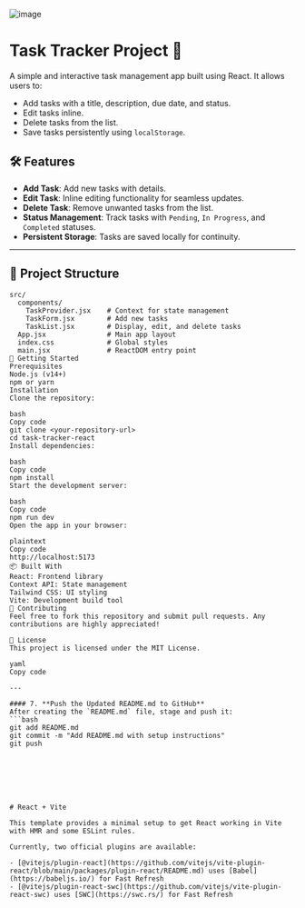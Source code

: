 ![image](https://github.com/user-attachments/assets/d5fdd1b5-cd50-4b1a-b8f3-3be02c3591d9)

# Task Tracker Project 🚀

A simple and interactive task management app built using React. It allows users to:
- Add tasks with a title, description, due date, and status.
- Edit tasks inline.
- Delete tasks from the list.
- Save tasks persistently using `localStorage`.

## 🛠 Features
- **Add Task**: Add new tasks with details.
- **Edit Task**: Inline editing functionality for seamless updates.
- **Delete Task**: Remove unwanted tasks from the list.
- **Status Management**: Track tasks with `Pending`, `In Progress`, and `Completed` statuses.
- **Persistent Storage**: Tasks are saved locally for continuity.

---

## 📂 Project Structure

```plaintext
src/
  components/
    TaskProvider.jsx    # Context for state management
    TaskForm.jsx        # Add new tasks
    TaskList.jsx        # Display, edit, and delete tasks
  App.jsx               # Main app layout
  index.css             # Global styles
  main.jsx              # ReactDOM entry point
🚀 Getting Started
Prerequisites
Node.js (v14+)
npm or yarn
Installation
Clone the repository:

bash
Copy code
git clone <your-repository-url>
cd task-tracker-react
Install dependencies:

bash
Copy code
npm install
Start the development server:

bash
Copy code
npm run dev
Open the app in your browser:

plaintext
Copy code
http://localhost:5173
📦 Built With
React: Frontend library
Context API: State management
Tailwind CSS: UI styling
Vite: Development build tool
🤝 Contributing
Feel free to fork this repository and submit pull requests. Any contributions are highly appreciated!

📜 License
This project is licensed under the MIT License.

yaml
Copy code

---

#### 7. **Push the Updated README.md to GitHub**
After creating the `README.md` file, stage and push it:
```bash
git add README.md
git commit -m "Add README.md with setup instructions"
git push







# React + Vite

This template provides a minimal setup to get React working in Vite with HMR and some ESLint rules.

Currently, two official plugins are available:

- [@vitejs/plugin-react](https://github.com/vitejs/vite-plugin-react/blob/main/packages/plugin-react/README.md) uses [Babel](https://babeljs.io/) for Fast Refresh
- [@vitejs/plugin-react-swc](https://github.com/vitejs/vite-plugin-react-swc) uses [SWC](https://swc.rs/) for Fast Refresh
